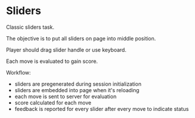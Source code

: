 # Sliders

Classic sliders task.

The objective is to put all sliders on page into middle position.

Player should drag slider handle or use keyboard.

Each move is evaluated to gain score.

Workflow:
- sliders are pregenerated during session initialization
- sliders are embedded into page when it's reloading
- each move is sent to server for evaluation
- score calculated for each move
- feedback is reported for every slider after every move to indicate status